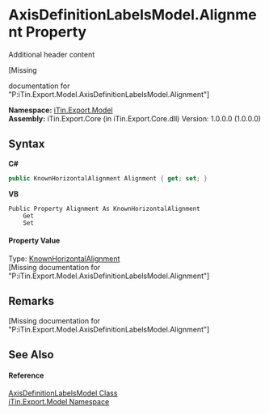 # AxisDefinitionLabelsModel.Alignment Property 
Additional header content 

\[Missing <summary> documentation for "P:iTin.Export.Model.AxisDefinitionLabelsModel.Alignment"\]

**Namespace:**&nbsp;<a href="ef57ffcc-e95e-b212-5a46-9aa6f5a3511f">iTin.Export.Model</a><br />**Assembly:**&nbsp;iTin.Export.Core (in iTin.Export.Core.dll) Version: 1.0.0.0 (1.0.0.0)

## Syntax

**C#**<br />
``` C#
public KnownHorizontalAlignment Alignment { get; set; }
```

**VB**<br />
``` VB
Public Property Alignment As KnownHorizontalAlignment
	Get
	Set
```


#### Property Value
Type: <a href="2a1e6daa-86bd-56f9-dbd8-8078904f6a9e">KnownHorizontalAlignment</a><br />\[Missing <value> documentation for "P:iTin.Export.Model.AxisDefinitionLabelsModel.Alignment"\]

## Remarks
\[Missing <remarks> documentation for "P:iTin.Export.Model.AxisDefinitionLabelsModel.Alignment"\]

## See Also


#### Reference
<a href="01baa1cf-fe80-d665-0a49-2a681d59453f">AxisDefinitionLabelsModel Class</a><br /><a href="ef57ffcc-e95e-b212-5a46-9aa6f5a3511f">iTin.Export.Model Namespace</a><br />